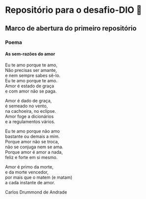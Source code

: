 # Repositório para o desafio-DIO 🚪
## Marco de abertura do primeiro repositório
### Poema
#### As sem-razões do amor
 Eu te amo porque te amo,  
 Não precisas ser amante,  
 e nem sempre sabes sê-lo.  
 Eu te amo porque te amo.  
 Amor é estado de graça  
 e com amor não se paga.  

 Amor é dado de graça,  
 é semeado no vento,  
 na cachoeira, no eclipse.  
 Amor foge a dicionários  
 e a regulamentos vários.  
 
 Eu te amo porque não amo  
 bastante ou demais a mim.  
 Porque amor não se troca,  
 não se conjuga nem se ama.  
 Porque amor é amor a nada,  
 feliz e forte em si mesmo.  
 
 Amor é primo da morte,  
 e da morte vencedor,  
 por mais que o matem (e matam)  
 a cada instante de amor.  
   
 Carlos Drummond de Andrade  
